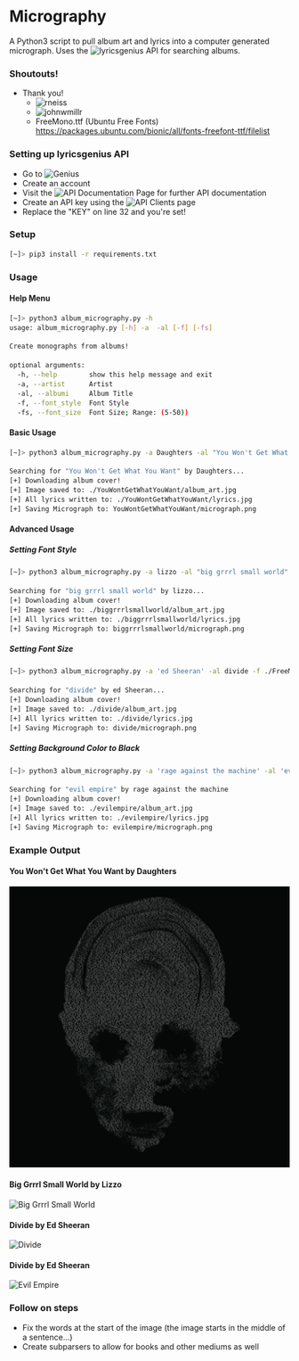 # Micrography #
A Python3 script to pull album art and lyrics into a computer generated micrograph.
Uses the ![lyricsgenius](https://pypi.org/project/lyricsgenius) API for searching albums.


### Shoutouts! ###
* Thank you!
    * ![rneiss](https://github.com/rneiss/micrography)
    * ![johnwmillr](https://github.com/johnwmillr/lyricsgenius)
    * FreeMono.ttf (Ubuntu Free Fonts) https://packages.ubuntu.com/bionic/all/fonts-freefont-ttf/filelist


### Setting up lyricsgenius API ###
* Go to ![Genius](https://genius.com)
* Create an account
* Visit the ![API Documentation Page](https://docs.genius.com/) for further API documentation
* Create an API key using the ![API Clients](https://genius.com/api-clients) page
* Replace the "KEY" on line 32 and you're set!

### Setup ###
```bash
[~]> pip3 install -r requirements.txt
```

### Usage ###
#### Help Menu ####
```bash
[~]> python3 album_micrography.py -h
usage: album_micrography.py [-h] -a  -al [-f] [-fs]

Create monographs from albums!

optional arguments:
  -h, --help        show this help message and exit
  -a, --artist      Artist
  -al, --albumi     Album Title
  -f, --font_style  Font Style
  -fs, --font_size  Font Size; Range: (5-50))
```

#### Basic Usage  ####
```bash
[~]> python3 album_micrography.py -a Daughters -al "You Won't Get What You Want"

Searching for "You Won't Get What You Want" by Daughters...
[+] Downloading album cover!
[+] Image saved to: ./YouWontGetWhatYouWant/album_art.jpg
[+] All lyrics written to: ./YouWontGetWhatYouWant/lyrics.jpg
[+] Saving Micrograph to: YouWontGetWhatYouWant/micrograph.png
```

#### Advanced Usage ####
##### Setting Font Style #####
```bash
[~]> python3 album_micrography.py -a lizzo -al "big grrrl small world" -f ./FreeMono.ttf

Searching for "big grrrl small world" by lizzo...
[+] Downloading album cover!
[+] Image saved to: ./biggrrrlsmallworld/album_art.jpg
[+] All lyrics written to: ./biggrrrlsmallworld/lyrics.jpg
[+] Saving Micrograph to: biggrrrlsmallworld/micrograph.png
```
##### Setting Font Size #####
```bash
[~]> python3 album_micrography.py -a 'ed Sheeran' -al divide -f ./FreeMono.ttf -fs 11

Searching for "divide" by ed Sheeran...
[+] Downloading album cover!
[+] Image saved to: ./divide/album_art.jpg
[+] All lyrics written to: ./divide/lyrics.jpg
[+] Saving Micrograph to: divide/micrograph.png
```

##### Setting Background Color to Black #####
```bash
[~]> python3 album_micrography.py -a 'rage against the machine' -al 'evil empire' -bg

Searching for "evil empire" by rage against the machine
[+] Downloading album cover!
[+] Image saved to: ./evilempire/album_art.jpg
[+] All lyrics written to: ./evilempire/lyrics.jpg
[+] Saving Micrograph to: evilempire/micrograph.png
```


### Example Output ###
#### You Won't Get What You Want by Daughters ###
![You Won't Get What You Want](./examples/daughters_you_wont_get_what_you_want_micrograph.png)
#### Big Grrrl Small World by Lizzo ####
![Big Grrrl Small World](./examples/lizzo_big_grrrl_small_world_micrograph.png)
#### Divide by Ed Sheeran ####
![Divide](./examples/ed_sheeran_divide_micrograph.png)
#### Divide by Ed Sheeran ####
![Evil Empire](./examples/rage_against_the_machine_evil_empire_micrograph.png)


### Follow on steps ###
* Fix the words at the start of the image (the image starts in the middle of a sentence...)
* Create subparsers to allow for books and other mediums as well
